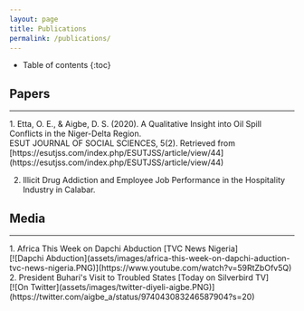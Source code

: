 ```yaml
---
layout: page
title: Publications
permalink: /publications/
---
```

* Table of contents
{:toc}

## Papers
<hr>
1. Etta, O. E., & Aigbe, D. S. (2020). A Qualitative Insight into Oil Spill Conflicts in the Niger-Delta Region.<br> 
   ESUT JOURNAL OF SOCIAL SCIENCES, 5(2). Retrieved from [https://esutjss.com/index.php/ESUTJSS/article/view/44](https://esutjss.com/index.php/ESUTJSS/article/view/44)<br>
   
2. Illicit Drug Addiction and Employee Job Performance in the Hospitality Industry in Calabar.<br>

## Media
<hr>
1. Africa This Week on Dapchi Abduction [TVC News Nigeria]<br>
[![Dapchi Abduction](assets/images/africa-this-week-on-dapchi-aduction-tvc-news-nigeria.PNG)](https://www.youtube.com/watch?v=59RtZbOfv5Q)

<br>
2. President Buhari's Visit to Troubled States [Today on Silverbird TV]<br>
[![On Twitter](assets/images/twitter-diyeli-aigbe.PNG)](https://twitter.com/aigbe_a/status/974043083246587904?s=20)

